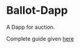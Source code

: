 # Ballot-Dapp
A Dapp for auction.

Complete guide given [here](https://github.com/akshit0201/Ballot-Dapp/blob/main/Ballot2/README.md)
